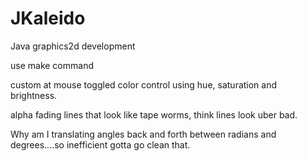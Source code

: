 JKaleido
========

Java graphics2d development

use make command

custom at mouse toggled color control using hue, saturation and brightness.

alpha fading lines that look like tape worms, think lines look uber bad.

Why am I translating angles back and forth between radians and degrees....so inefficient gotta go clean that.
